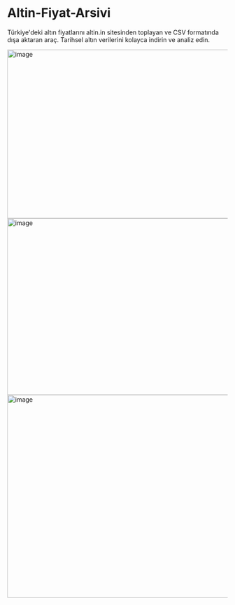 # Altin-Fiyat-Arsivi
Türkiye'deki altın fiyatlarını altin.in sitesinden toplayan ve CSV formatında dışa aktaran araç. Tarihsel altın verilerini kolayca indirin ve analiz edin.

<img width="747" height="385" alt="image" src="https://github.com/user-attachments/assets/e1ce0be5-343a-4f74-9d41-033fb4472584" />
<img width="872" height="403" alt="image" src="https://github.com/user-attachments/assets/411858b7-1119-42fc-8657-e74741a91f4f" />


<img width="1691" height="463" alt="image" src="https://github.com/user-attachments/assets/43c19d5c-3091-4ae8-ab54-aa9a5b3515ba" />

